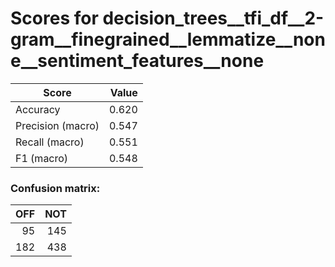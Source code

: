# Scores for decision_trees__tfi_df__2-gram__finegrained__lemmatize__none__sentiment_features__none
|      Score      |Value|
|-----------------|----:|
|Accuracy         |0.620|
|Precision (macro)|0.547|
|Recall (macro)   |0.551|
|F1 (macro)       |0.548|

### Confusion matrix:
|OFF|NOT|
|--:|--:|
| 95|145|
|182|438|
